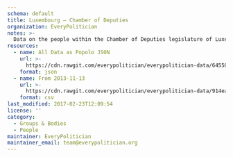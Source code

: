 ```yaml
---
schema: default
title: Luxembourg — Chamber of Deputies
organization: EveryPolitician
notes: >-
  Data on the people within the Chamber of Deputies legislature of Luxembourg.
resources:
  - name: All Data as Popolo JSON
    url: >-
      https://cdn.rawgit.com/everypolitician/everypolitician-data/64550bef718e343a18daf1d5fb7d63f149c06863/data/Luxembourg/Chamber/ep-popolo-v1.0.json
    format: json
  - name: From 2013-11-13
    url: >-
      https://cdn.rawgit.com/everypolitician/everypolitician-data/914ea424883a1faf148c510f1a0deb3dbf17c4a7/data/Luxembourg/Chamber/term-2013.csv
    format: csv
last_modified: 2017-02-23T12:09:54
license: ''
category:
  - Groups & Bodies
  - People
maintainer: EveryPolitician
maintainer_email: team@everypolitician.org
---
```

